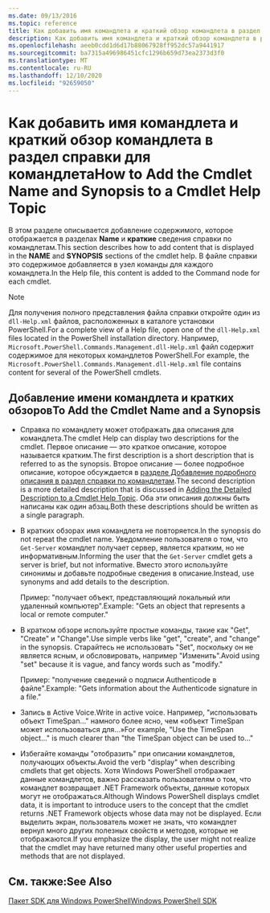```yaml
---
ms.date: 09/13/2016
ms.topic: reference
title: Как добавить имя командлета и краткий обзор командлета в раздел справки для командлета
description: Как добавить имя командлета и краткий обзор командлета в раздел справки для командлета
ms.openlocfilehash: aeeb0cdd1d6d17b88067928ff952dc57a9441917
ms.sourcegitcommit: ba7315a496986451cfc1296b659d73ea2373d3f0
ms.translationtype: MT
ms.contentlocale: ru-RU
ms.lasthandoff: 12/10/2020
ms.locfileid: "92659050"
---
```

# <a name="how-to-add-the-cmdlet-name-and-synopsis-to-a-cmdlet-help-topic"></a><span data-ttu-id="24f6a-103">Как добавить имя командлета и краткий обзор командлета в раздел справки для командлета</span><span class="sxs-lookup"><span data-stu-id="24f6a-103">How to Add the Cmdlet Name and Synopsis to a Cmdlet Help Topic</span></span>

<span data-ttu-id="24f6a-104">В этом разделе описывается добавление содержимого, которое отображается в разделах **Name** и **краткие** сведения справки по командлетам.</span><span class="sxs-lookup"><span data-stu-id="24f6a-104">This section describes how to add content that is displayed in the **NAME** and **SYNOPSIS** sections of the cmdlet help.</span></span> <span data-ttu-id="24f6a-105">В файле справки это содержимое добавляется в узел команды для каждого командлета.</span><span class="sxs-lookup"><span data-stu-id="24f6a-105">In the Help file, this content is added to the Command node for each cmdlet.</span></span>

> [!NOTE]
> <span data-ttu-id="24f6a-106">Для получения полного представления файла справки откройте один из `dll-Help.xml` файлов, расположенных в каталоге установки PowerShell.</span><span class="sxs-lookup"><span data-stu-id="24f6a-106">For a complete view of a Help file, open one of the `dll-Help.xml` files located in the PowerShell installation directory.</span></span> <span data-ttu-id="24f6a-107">Например, `Microsoft.PowerShell.Commands.Management.dll-Help.xml` файл содержит содержимое для некоторых командлетов PowerShell.</span><span class="sxs-lookup"><span data-stu-id="24f6a-107">For example, the `Microsoft.PowerShell.Commands.Management.dll-Help.xml` file contains content for several of the PowerShell cmdlets.</span></span>

## <a name="to-add-the-cmdlet-name-and-a-synopsis"></a><span data-ttu-id="24f6a-108">Добавление имени командлета и кратких обзоров</span><span class="sxs-lookup"><span data-stu-id="24f6a-108">To Add the Cmdlet Name and a Synopsis</span></span>

- <span data-ttu-id="24f6a-109">Справка по командлету может отображать два описания для командлета.</span><span class="sxs-lookup"><span data-stu-id="24f6a-109">The cmdlet Help can display two descriptions for the cmdlet.</span></span> <span data-ttu-id="24f6a-110">Первое описание — это краткое описание, которое называется кратким.</span><span class="sxs-lookup"><span data-stu-id="24f6a-110">The first description is a short description that is referred to as the synopsis.</span></span> <span data-ttu-id="24f6a-111">Второе описание — более подробное описание, которое обсуждается в [разделе Добавление подробного описания в раздел справки по командлетам](./how-to-add-a-cmdlet-description.md).</span><span class="sxs-lookup"><span data-stu-id="24f6a-111">The second description is a more detailed description that is discussed in [Adding the Detailed Description to a Cmdlet Help Topic](./how-to-add-a-cmdlet-description.md).</span></span>
  <span data-ttu-id="24f6a-112">Оба эти описания должны быть написаны как один абзац.</span><span class="sxs-lookup"><span data-stu-id="24f6a-112">Both these descriptions should be written as a single paragraph.</span></span>

- <span data-ttu-id="24f6a-113">В кратких обзорах имя командлета не повторяется.</span><span class="sxs-lookup"><span data-stu-id="24f6a-113">In the synopsis do not repeat the cmdlet name.</span></span> <span data-ttu-id="24f6a-114">Уведомление пользователя о том, что `Get-Server` командлет получает сервер, является кратким, но не информативным.</span><span class="sxs-lookup"><span data-stu-id="24f6a-114">Informing the user that the `Get-Server` cmdlet gets a server is brief, but not informative.</span></span> <span data-ttu-id="24f6a-115">Вместо этого используйте синонимы и добавьте подробные сведения в описание.</span><span class="sxs-lookup"><span data-stu-id="24f6a-115">Instead, use synonyms and add details to the description.</span></span>

  <span data-ttu-id="24f6a-116">Пример: "получает объект, представляющий локальный или удаленный компьютер".</span><span class="sxs-lookup"><span data-stu-id="24f6a-116">Example: "Gets an object that represents a local or remote computer."</span></span>

- <span data-ttu-id="24f6a-117">В кратком обзоре используйте простые команды, такие как "Get", "Create" и "Change".</span><span class="sxs-lookup"><span data-stu-id="24f6a-117">Use simple verbs like "get", "create", and "change" in the synopsis.</span></span> <span data-ttu-id="24f6a-118">Старайтесь не использовать "Set", поскольку он не является ясным, и обсловировать, например "Изменить".</span><span class="sxs-lookup"><span data-stu-id="24f6a-118">Avoid using "set" because it is vague, and fancy words such as "modify."</span></span>

  <span data-ttu-id="24f6a-119">Пример: "получение сведений о подписи Authenticode в файле".</span><span class="sxs-lookup"><span data-stu-id="24f6a-119">Example: "Gets information about the Authenticode signature in a file."</span></span>

- <span data-ttu-id="24f6a-120">Запись в Active Voice.</span><span class="sxs-lookup"><span data-stu-id="24f6a-120">Write in active voice.</span></span> <span data-ttu-id="24f6a-121">Например, "использовать объект TimeSpan..." намного более ясно, чем «объект TimeSpan может использоваться для...»</span><span class="sxs-lookup"><span data-stu-id="24f6a-121">For example, "Use the TimeSpan object..." is much clearer than "the TimeSpan object can be used to..."</span></span>

- <span data-ttu-id="24f6a-122">Избегайте команды "отобразить" при описании командлетов, получающих объекты.</span><span class="sxs-lookup"><span data-stu-id="24f6a-122">Avoid the verb "display" when describing cmdlets that get objects.</span></span> <span data-ttu-id="24f6a-123">Хотя Windows PowerShell отображает данные командлетов, важно рассказать пользователям о том, что командлет возвращает .NET Framework объекты, данные которых могут не отображаться.</span><span class="sxs-lookup"><span data-stu-id="24f6a-123">Although Windows PowerShell displays cmdlet data, it is important to introduce users to the concept that the cmdlet returns .NET Framework objects whose data may not be displayed.</span></span> <span data-ttu-id="24f6a-124">Если выделить экран, пользователь может не знать, что командлет вернул много других полезных свойств и методов, которые не отображаются.</span><span class="sxs-lookup"><span data-stu-id="24f6a-124">If you emphasize the display, the user might not realize that the cmdlet may have returned many other useful properties and methods that are not displayed.</span></span>

## <a name="see-also"></a><span data-ttu-id="24f6a-125">См. также:</span><span class="sxs-lookup"><span data-stu-id="24f6a-125">See Also</span></span>

[<span data-ttu-id="24f6a-126">Пакет SDK для Windows PowerShell</span><span class="sxs-lookup"><span data-stu-id="24f6a-126">Windows PowerShell SDK</span></span>](../windows-powershell-reference.md)
